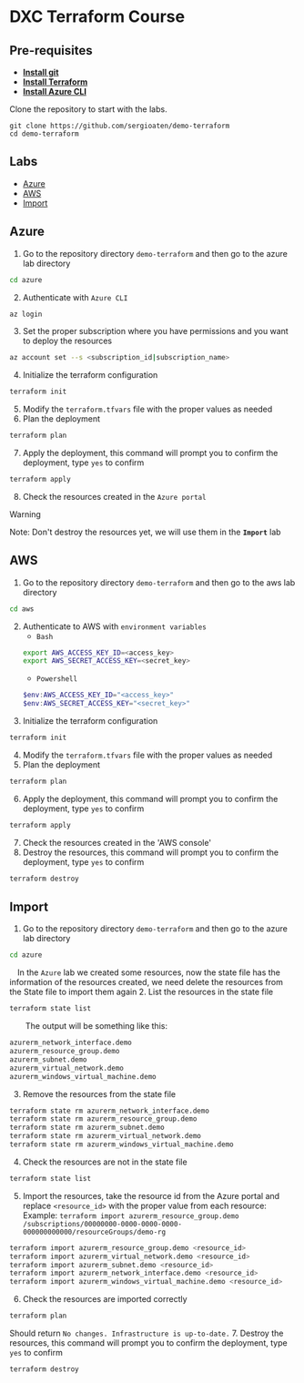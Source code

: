 # DXC Terraform Course

## Pre-requisites
- **[Install git](https://git-scm.com/downloads)**
- **[Install Terraform](https://developer.hashicorp.com/terraform/tutorials/aws-get-started/install-cli)**
- **[Install Azure CLI](https://learn.microsoft.com/es-es/cli/azure/install-azure-cli)**

Clone the repository to start with the labs.
```
git clone https://github.com/sergioaten/demo-terraform
cd demo-terraform
```

## Labs
- [Azure](#azure)
- [AWS](#aws)
- [Import](#import)

## Azure
1. Go to the repository directory `demo-terraform` and then go to the azure lab directory
```bash
cd azure
```
2. Authenticate with `Azure CLI`
```bash
az login
```
3. Set the proper subscription where you have permissions and you want to deploy the resources
```bash
az account set --s <subscription_id|subscription_name>
```
4. Initialize the terraform configuration
```bash
terraform init
```
5. Modify the `terraform.tfvars` file with the proper values as needed
6. Plan the deployment
```bash
terraform plan
```
7. Apply the deployment, this command will prompt you to confirm the deployment, type `yes` to confirm
```bash
terraform apply
```
8. Check the resources created in the `Azure portal`
> [!WARNING]
> Note: Don't destroy the resources yet, we will use them in the **`Import`** lab
## AWS
1. Go to the repository directory `demo-terraform` and then go to the aws lab directory
```bash
cd aws
```
2. Authenticate to AWS with `environment variables`
    - `Bash`
    ```bash
    export AWS_ACCESS_KEY_ID=<access_key>
    export AWS_SECRET_ACCESS_KEY=<secret_key>
    ```
    - `Powershell`
    ```powershell
    $env:AWS_ACCESS_KEY_ID="<access_key>"
    $env:AWS_SECRET_ACCESS_KEY="<secret_key>"
    ```
3. Initialize the terraform configuration
```bash
terraform init
```
4. Modify the `terraform.tfvars` file with the proper values as needed
5. Plan the deployment
```bash
terraform plan
```
6. Apply the deployment, this command will prompt you to confirm the deployment, type `yes` to confirm
```bash
terraform apply
```
7. Check the resources created in the 'AWS console'
8. Destroy the resources, this command will prompt you to confirm the deployment, type `yes` to confirm
```bash
terraform destroy
```
## Import
1. Go to the repository directory `demo-terraform` and then go to the azure lab directory
```bash
cd azure
```
&emsp;In the `Azure` lab we created some resources, now the state file has the information of the resources created, we need delete the resources from the State file to import them again
2. List the resources in the state file
```bash
terraform state list
```

&emsp;&emsp;The output will be something like this:
```bash
azurerm_network_interface.demo
azurerm_resource_group.demo
azurerm_subnet.demo
azurerm_virtual_network.demo
azurerm_windows_virtual_machine.demo
```
3. Remove the resources from the state file
```bash
terraform state rm azurerm_network_interface.demo
terraform state rm azurerm_resource_group.demo
terraform state rm azurerm_subnet.demo
terraform state rm azurerm_virtual_network.demo
terraform state rm azurerm_windows_virtual_machine.demo
```
4. Check the resources are not in the state file
```bash
terraform state list
```
5. Import the resources, take the resource id from the Azure portal and replace `<resource_id>` with the proper value from each resource:
&emsp;Example: `terraform import azurerm_resource_group.demo /subscriptions/00000000-0000-0000-0000-000000000000/resourceGroups/demo-rg`
```bash
terraform import azurerm_resource_group.demo <resource_id>
terraform import azurerm_virtual_network.demo <resource_id>
terraform import azurerm_subnet.demo <resource_id>
terraform import azurerm_network_interface.demo <resource_id>
terraform import azurerm_windows_virtual_machine.demo <resource_id>
```
6. Check the resources are imported correctly
```	bash
terraform plan
```
Should return `No changes. Infrastructure is up-to-date.`
7. Destroy the resources, this command will prompt you to confirm the deployment, type `yes` to confirm
```bash
terraform destroy
```
